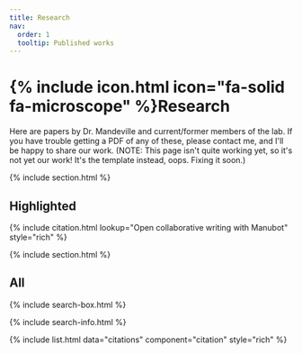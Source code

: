 ```yaml
---
title: Research
nav:
  order: 1
  tooltip: Published works
---
```


# {% include icon.html icon="fa-solid fa-microscope" %}Research

Here are papers by Dr. Mandeville and current/former members of the lab. If you have trouble getting a PDF of any of these, please contact me, and I'll be happy to share our work. (NOTE: This page isn't quite working yet, so it's not yet our work! It's the template instead, oops. Fixing it soon.)

{% include section.html %}

## Highlighted

{% include citation.html lookup="Open collaborative writing with Manubot" style="rich" %}

{% include section.html %}

## All

{% include search-box.html %}

{% include search-info.html %}

{% include list.html data="citations" component="citation" style="rich" %}
